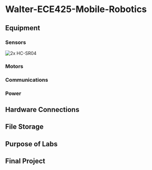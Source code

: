 # Walter-ECE425-Mobile-Robotics
## Equipment

### Sensors
![2x HC-SR04](https://cdn.sparkfun.com//assets/parts/1/3/5/0/8/15569-Ultrasonic_Distance_Sensor_-_HC-SR04-01a.jpg)

### Motors

### Communications

### Power

## Hardware Connections

## File Storage

## Purpose of Labs

## Final Project
